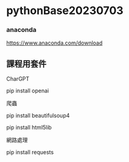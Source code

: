 # pythonBase20230703
### anaconda
https://www.anaconda.com/download

## 課程用套件

CharGPT

pip  install openai

爬蟲

pip  install beautifulsoup4

pip  install html5lib

網路處理

pip  install requests


